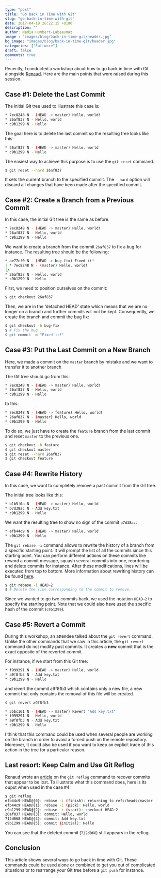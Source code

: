 ```yaml
---
type: "post"
title: "Go Back in Time with Git"
slug: "go-back-in-time-with-git"
date: 2017-04-19 20:22:15 +0100
description: ""
author: Nadia Humbert-Labeaumaz
image : "images/blog/back-in-time-git/header.jpg"
bg_image: "images/blog/back-in-time-git/header.jpg"
categories: ["Software"]
draft: false
comments: true
---
```


Recently, I conducted a workshop about how to go back in time with Git alongside [Renaud](https://twitter.com/rnowif). Here are the main points that were raised during this session.

<!--more-->

## Case #1: Delete the Last Commit

The initial Git tree used to illustrate this case is:

```bash
* 7ec8248 N - (HEAD -> master) Hello, world!
* 26af837 N - Hello, world
* c9b1299 N - Hello
```

The goal here is to delete the last commit so the resulting tree looks like this:

```bash
* 26af837 N - (HEAD -> master) Hello, world
* c9b1299 N - Hello
```

The easiest way to achieve this purpose is to use the `git reset` command.

```bash
$ git reset --hard 26af837
```

It sets the current branch to the specified commit. The `--hard` option will discard all changes that have been made after the specified commit.

## Case #2: Create a Branch from a Previous Commit

In this case, the initial Git tree is the same as before.

```bash
* 7ec8248 N - (HEAD -> master) Hello, world!
* 26af837 N - Hello, world
* c9b1299 N - Hello
```

We want to create a branch from the commit `26af837` to fix a bug for instance. The resulting tree should be the following:

```bash
* ae77cf0 N - (HEAD -> bug-fix) Fixed it!
| * 7ec8248 N - (master) Hello, world!
|/  
* 26af837 N - Hello, world
* c9b1299 N - Hello
```

First, we need to position ourselves on the commit:

```bash
$ git checkout 26af837
```

Then, we are in the 'detached HEAD' state which means that we are no longer on a branch and further commits will not be kept. Consequently, we create the branch and commit the bug fix:

```bash
$ git checkout -b bug-fix
$ # Fix the bug ...
$ git commit -m "Fixed it!"
```

## Case #3: Put the Last Commit on a New Branch

Here, we made a commit on the `master` branch by mistake and we want to transfer it to another branch.

The Git tree should go from this:

```bash
* 7ec8248 N - (HEAD -> master) Hello, world!
* 26af837 N - Hello, world
* c9b1299 N - Hello
```

to this:

```bash
* 7ec8248 N - (HEAD -> feature) Hello, world!
* 26af837 N - (master) Hello, world
* c9b1299 N - Hello
```

To do so, we just have to create the `feature` branch from the last commit and reset `master` to the previous one.

```bash
$ git checkout -b feature
$ git checkout master
$ git reset --hard 26af837
$ git checkout feature
```

## Case #4: Rewrite History

In this case, we want to completely remove a past commit from the Git tree.

The initial tree looks like this:

```bash
* b1b5f0a N - (HEAD -> master) Hello, world
* b7d38ac N - Add key.txt
* c9b1299 N - Hello
```

We want the resulting tree to show no sign of the commit `b7d38ac`:

```bash
* efb44c9 N - (HEAD -> master) Hello, world
* c9b1299 N - Hello
```

The `git rebase -i` command allows to rewrite the history of a branch from a specific starting point. It will prompt the list of all the commits since this starting point. You can perform different actions on these commits like reword a commit message, squash several commits into one, reordering and delete commits for instance. After these modifications, lines will be executed from top to bottom. More information about rewriting history can be found [here](https://git-scm.com/book/en/v2/Git-Tools-Rewriting-History).

```bash
$ git rebase -i HEAD~2
$ # Delete the line corresponding to the commit to remove.
```

Since we wanted to go two commits back, we used the notation `HEAD~2` to specify the starting point. Note that we could also have used the specific hash of the commit (`c9b1299`).

## Case #5: Revert a Commit

During this workshop, an attendee talked about the `git revert` command. Unlike the other commands that we saw in this article, the `git revert` command do not modify past commits. It creates a **new** commit that is the exact opposite of the reverted commit.

For instance, if we start from this Git tree:

```bash
* f999291 N - (HEAD -> master) Hello, world
* a9f8fb3 N - Add key.txt
* c9b1299 N - Hello
```

and revert the commit a9f8fb3 which contains only a new file, a new commit that only contains the removal of this file will be created.

```bash
$ git revert a9f8fb3
```

```bash
* 55bc161 N - (HEAD -> master) Revert "Add key.txt"
* f999291 N - Hello, world
* a9f8fb3 N - Add key.txt
* c9b1299 N - Hello
```

I think that this command could be used when several people are working on the branch in order to avoid a forced push on the remote repository. Moreover, it could also be used if you want to keep an explicit trace of this action in the tree for a particular reason.

## Last resort: Keep Calm and Use Git Reflog

Renaud wrote an [article](https://blog.crafties.fr/2017/04/11/git-reflog/) on the `git reflog` command to recover commits that appear to be lost. To illustrate what this command does, here is its ouput when used in the case #4:

```bash
$ git reflog
efb44c9 HEAD@{0}: rebase -i (finish): returning to refs/heads/master
efb44c9 HEAD@{1}: rebase -i (pick): Hello, world
c9b1299 HEAD@{2}: rebase -i (start): checkout HEAD~2
26af837 HEAD@{3}: commit: Hello, world
712d068 HEAD@{4}: commit: Add key.txt
c9b1299 HEAD@{5}: commit (initial): Hello
```

You can see that the deleted commit (`712d068`) still appears in the reflog.

## Conclusion

This article shows several ways to go back in time with Git. These commands could be used alone or combined to get you out of complicated situations or to rearrange your Git tree before a `git push` for instance.
